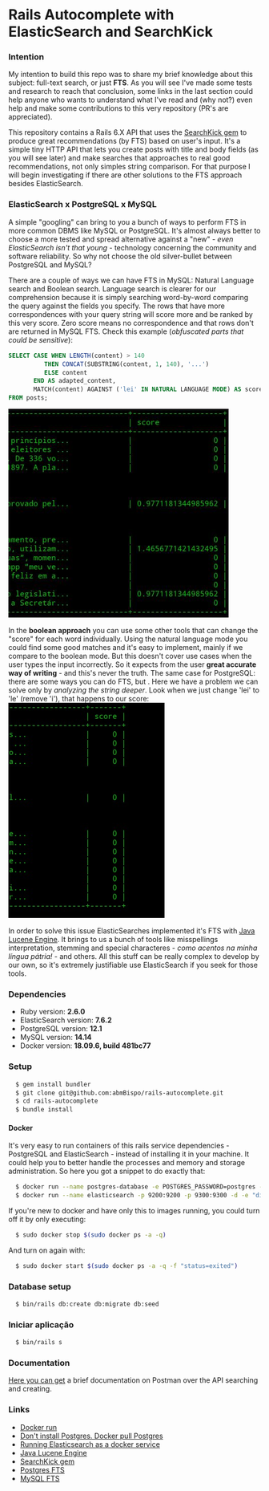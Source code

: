# Rails Autocomplete with ElasticSearch and SearchKick

### Intention
My intention to build this repo was to share my brief knowledge about this subject: full-text search, or just **FTS**. As you will see I've made some tests and research to reach that conclusion, some links in the last section could help anyone who wants to understand what I've read and (why not?) even help and make some contributions to this very repository (PR's are appreciated).

This repository contains a Rails 6.X API that uses the [SearchKick gem](https://github.com/ankane/searchkick) to produce great recommendations (by FTS) based on user's input. It's a simple tiny HTTP API that lets you create posts with title and body fields (as you will see later) and make searches that approaches to real good recommendations, not only simples string comparison. For that purpose I will begin investigating if there are other solutions to the FTS approach besides ElasticSearch.

### ElasticSearch x PostgreSQL x MySQL
A simple "googling" can bring to you a bunch of ways to perform FTS in more common DBMS like MySQL or PostgreSQL. It's almost always better to choose a more tested and spread alternative against a "new" - *even ElasticSearch isn't that young* - technology concerning the community and software reliability. So why not choose the old silver-bullet between PostgreSQL and MySQL?

There are a couple of ways we can have FTS in MySQL: Natural Language search and Boolean search. Language search is clearer for our comprehension because it is simply searching word-by-word comparing the query against the fields you specify. The rows that have more correspondences with your query string will score more and be ranked by this very score. Zero score means no correspondence and that rows don't are returned in MySQL FTS. Check this example (*obfuscated parts that could be sensitive*):
```SQL
SELECT CASE WHEN LENGTH(content) > 140
          THEN CONCAT(SUBSTRING(content, 1, 140), '...')
          ELSE content
       END AS adapted_content,
       MATCH(content) AGAINST ('lei' IN NATURAL LANGUAGE MODE) AS score
FROM posts;
```
![MySQL Example](https://raw.githubusercontent.com/abmBispo/rails-autocomplete/master/docs/example_mysql.jpeg)

In the **boolean approach** you can use some other tools that can change the "score" for each word individually. Using the natural language mode you could find some good matches and it's easy to implement, mainly if we compare to the boolean mode. But this doesn't cover use cases when the user types the input incorrectly. So it expects from the user **great accurate way of writing** - and this's never the truth. The same case for PostgreSQL: there are some ways you can do FTS, but . Here we have a problem we can solve only by *analyzing the string deeper*. Look when we just change 'lei' to 'le' (remove 'i'), that happens to our score:
![MySQL Example](https://raw.githubusercontent.com/abmBispo/rails-autocomplete/master/docs/example_2_mysql.jpeg)

In order to solve this issue ElasticSearches implemented it's FTS with [Java Lucene Engine](https://www.tutorialspoint.com/lucene/lucene_standardanalyzer.htm). It brings to us a bunch of tools like misspellings interpretation, stemming and special characteres - *como acentos na minha língua pátria!* - and others. All this stuff can be really complex to develop by our own, so it's extremely justifiable use ElasticSearch if you seek for those tools.

### Dependencies
* Ruby version: **2.6.0**
* ElasticSearch version: **7.6.2**
* PostgreSQL version: **12.1**
* MySQL version: **14.14**
* Docker version: **18.09.6, build 481bc77**

### Setup
```bash
  $ gem install bundler
  $ git clone git@github.com:abmBispo/rails-autocomplete.git
  $ cd rails-autocomplete
  $ bundle install
```

#### Docker
It's very easy to run containers of this rails service dependencies - PostgreSQL and ElasticSearch - instead of installing it in your machine. It could help you to better handle the processes and memory and storage administration. So here you got a snippet to do exactly that:
```bash
  $ docker run --name postgres-database -e POSTGRES_PASSWORD=postgres -d -p 5432:5432 -v $HOME/docker/volumes/postgres:/var/lib/postgresql/data postgres
  $ docker run --name elasticsearch -p 9200:9200 -p 9300:9300 -d -e "discovery.type=single-node" docker.elastic.co/elasticsearch/elasticsearch:7.6.2
```

If you're new to docker and have only this to images running, you could turn off it by only executing:
```bash
  $ sudo docker stop $(sudo docker ps -a -q)
```

And turn on again with:
```bash
  $ sudo docker start $(sudo docker ps -a -q -f "status=exited")
```

### Database setup
```bash
  $ bin/rails db:create db:migrate db:seed
```

### Iniciar aplicação
```bash
  $ bin/rails s
```
### Documentation
[Here you can get](https://documenter.getpostman.com/view/479599/Szf9V7JZ?version=latest) a brief documentation on Postman over the API searching and creating. 

### Links
* [Docker run](https://docs.docker.com/engine/reference/commandline/container_run/)
* [Don't install Postgres. Docker pull Postgres](https://hackernoon.com/dont-install-postgres-docker-pull-postgres-bee20e200198)
* [Running Elasticsearch as a docker service](https://www.elastic.co/guide/en/elasticsearch/reference/current/docker.html#docker-compose-file)
* [Java Lucene Engine](https://www.tutorialspoint.com/lucene/lucene_standardanalyzer.htm)
* [SearchKick gem](https://github.com/ankane/searchkick)
* [Postgres FTS](https://www.postgresql.org/docs/10/functions-textsearch.html)
* [MySQL FTS](https://www.w3resource.com/mysql/mysql-full-text-search-functions.php)
